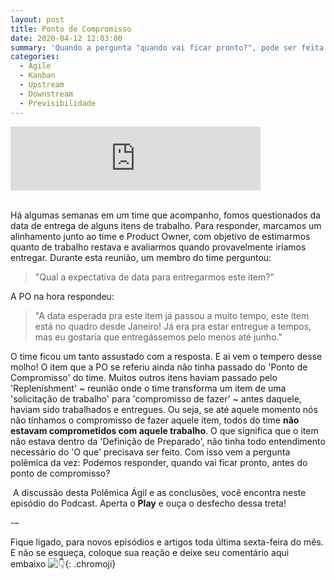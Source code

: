 ```yaml
---
layout: post
title: Ponto de Compromisso
date: 2020-04-12 12:03:00
summary: 'Quando a pergunta "quando vai ficar pronto?", pode ser feita e respondida.'
categories:
  - Agile
  - Kanban
  - Upstream
  - Downstream
  - Previsibilidade
---
```


<iframe src="https://anchor.fm/paulo-cassin/embed/episodes/Teste1-ecu2sj/a-a1vbgso" height="102px" width="400px" frameborder="0" scrolling="no"></iframe><!--<p><audio controls="controls"><source src="https://anchor.fm/paulo-cassin/episodes/Teste1-ecu2sj/a-a1vbgso" type="audio/mpeg" /></audio></p>-->

<br>H&aacute; algumas semanas em um time que acompanho, fomos questionados da data de entrega de alguns itens de trabalho. Para responder, marcamos um alinhamento junto ao time e Product Owner, com objetivo de estimarmos quanto de trabalho restava e avaliarmos quando provavelmente ir&iacute;amos entregar. Durante esta reuni&atilde;o, um membro do time perguntou:&nbsp;

> "Qual a expectativa de data para entregarmos este item?"

A PO na hora respondeu:

> "A data esperada pra este item j&aacute; passou a muito tempo, este item est&aacute; no quadro desde Janeiro\! J&aacute; era pra estar entregue a tempos, mas eu gostaria que entreg&aacute;ssemos pelo menos at&eacute; junho."

O time ficou um tanto assustado com a resposta. E ai vem o tempero desse molho\! O item que a PO se referiu ainda n&atilde;o tinha passado do 'Ponto de Compromisso' do time. Muitos outros itens haviam passado pelo 'Replenishment' ~ reuni&atilde;o onde o time transforma um item de uma 'solicita&ccedil;&atilde;o de trabalho' para 'compromisso de fazer' ~ antes daquele, haviam sido trabalhados e entregues. Ou seja, se at&eacute; aquele momento n&oacute;s n&atilde;o t&iacute;nhamos o compromisso de fazer aquele item, todos do time **n&atilde;o estavam comprometidos com aquele trabalho**. O que significa que o item n&atilde;o estava dentro da 'Defini&ccedil;&atilde;o de Preparado', n&atilde;o tinha todo entendimento necess&aacute;rio do 'O que' precisava ser feito. Com isso vem a pergunta pol&ecirc;mica da vez: Podemos responder, quando vai ficar pronto, antes do ponto de compromisso?&nbsp;

&nbsp;A discuss&atilde;o desta Pol&ecirc;mica &Aacute;gil e as conclus&otilde;es, voc&ecirc; encontra neste epis&oacute;dio do Podcast. Aperta o **Play** e ou&ccedil;a o desfecho dessa treta\!&nbsp;

\-–

Fique ligado, para novos epis&oacute;dios e artigos toda &uacute;ltima sexta-feira do m&ecirc;s. E n&atilde;o se esque&ccedil;a, coloque sua rea&ccedil;&atilde;o e deixe seu coment&aacute;rio aqui embaixo&nbsp;![👇](chrome-extension://cahedbegdkagmcjfolhdlechbkeaieki/images/apple/1f447.png "White Down Pointing Backhand Index"){: .chromoji}